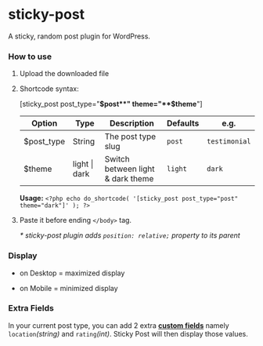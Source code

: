 # sticky-post
A sticky, random post plugin for WordPress.

### How to use

1. Upload the downloaded file
2. Shortcode syntax:

    [sticky_post post_type="**$post**" theme="**$theme**"]

     Option | Type | Description | Defaults | e.g.
     ------------ | ------------- | ------------- | ------------- | -------------
     $post_type | String | The post type slug | ```post``` | ```testimonial```
     $theme |  light \| dark | Switch between light & dark theme | ```light``` | ```dark```
     
     **Usage:** ```<?php echo do_shortcode( '[sticky_post post_type="post" theme="dark"]' ); ?>```

3. Paste it before ending ```</body>``` tag.

   _* sticky-post plugin adds ```position: relative;``` property to its parent_

### Display

* on Desktop = maximized display
    
* on Mobile = minimized display

### Extra Fields
In your current post type, you can add 2 extra [**custom fields**](https://www.advancedcustomfields.com/) namely ```location```_(string)_ and ```rating```_(int)_.
Sticky Post will then display those values.
